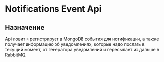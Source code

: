 # Notifications Event Api

## Назначение
Api ловит и регистрирует в MongoDB события для нотификации, 
а также получает информацию об уведомлениях, 
которые надо послать в текущий момент, от генератора уведомлений и пересылает их дальше в RabbitMQ.